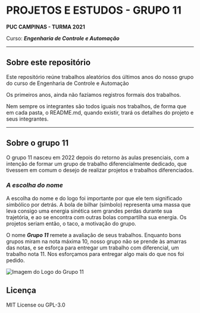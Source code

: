 # PROJETOS E ESTUDOS - GRUPO 11  

**PUC CAMPINAS - TURMA 2021**

Curso: ***Engenharia de Controle e Automação***

---

## Sobre este repositório

Este repositório reúne trabalhos aleatórios dos últimos anos do nosso grupo do curso de Engenharia de Controle e Automação

Os primeiros anos, ainda não fazíamos registros formais dos trabalhos. 

Nem sempre os integrantes são todos iguais nos trabalhos, de forma que em cada pasta, o README.md, quando existir, trará os detalhes do projeto e seus integrantes.

---

## Sobre o grupo 11

O grupo 11 nasceu em 2022 depois do retorno às aulas presenciais, com a intenção de formar um grupo de trabalho diferencialmente dedicado, que tivessem em comum o desejo de realizar projetos e trabalhos diferenciados. 

### ***A escolha do nome***
A escolha do nome e do logo foi importante por que ele tem significado simbólico por detrás. A bola de bilhar (símbolo) representa uma massa que leva consigo uma energia sinética sem grandes perdas durante sua trajetória, e ao se encontra com outras bolas compartilha sua energia. Os projetos seriam então, o taco, a motivação do grupo. 

O nome ***Grupo 11*** remete a avaliação de seus trabalhos. Enquanto bons grupos miram na nota máxima 10, nosso grupo não se prende às amarras das notas, e se esforça para entregar um trabalho com diferencial, um trabalho nota 11. Nos esforçamos para entregar algo mais do que nos foi pedido.

![Imagem do Logo do Grupo 11](../pics/bola11_modelo.png)

## Licença

MIT License ou GPL-3.0